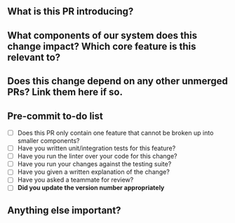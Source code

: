 ## What is this PR introducing?



## What components of our system does this change impact? Which core feature is this relevant to?



## Does this change depend on any other unmerged PRs? Link them here if so.



## Pre-commit to-do list

- [ ] Does this PR only contain one feature that cannot be broken up into smaller components?
- [ ] Have you written unit/integration tests for this feature?
- [ ] Have you run the linter over your code for this change?
- [ ] Have you run your changes against the testing suite?
- [ ] Have you given a written explanation of the change?
- [ ] Have you asked a teammate for review?
- [ ] **Did you update the version number appropriately**

## Anything else important?



